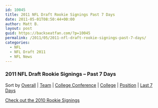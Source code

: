 ```yaml
---
id: 10045
title: 2011 NFL Draft Rookie Signings Past 7 Days
date: 2011-05-01T08:50:44+00:00
author: Matt B.
layout: post
guid: https://backseatfan.com/?p=10045
permalink: /2011/05/2011-nfl-draft-rookie-signings-past-7-days/
categories:
  - NFL
  - NFL Draft 2011
  - NFL News
---
```


### 2011 NFL Draft Rookie Signings – Past 7 Days

Sort by
[Overall](https://backseatfan.com/index.php/2011/04/2011-nfl-draft-rookie-signing-status/) |
[Team](https://backseatfan.com/2011/05/2011-nfl-draft-rookie-signing-status-team-by-team/) |
[College Conference](https://backseatfan.com/2011/05/2011-nfl-draft-rookie-signing-status-by-college-conference/) |
[College](https://backseatfan.com/2011/05/2011-nfl-draft-rookie-signing-status-by-college/) |
[Position](https://backseatfan.com/2011/05/2011-nfl-draft-rookie-signing-status-by-position/) |
[Last 7 Days](https://backseatfan.com/2011/05/2011-nfl-draft-rookie-signings-past-7-days/)

[Check out the 2010 Rookie Signings](https://backseatfan.com/2010/04/2010-nfl-draft-rookie-signing-status/)

